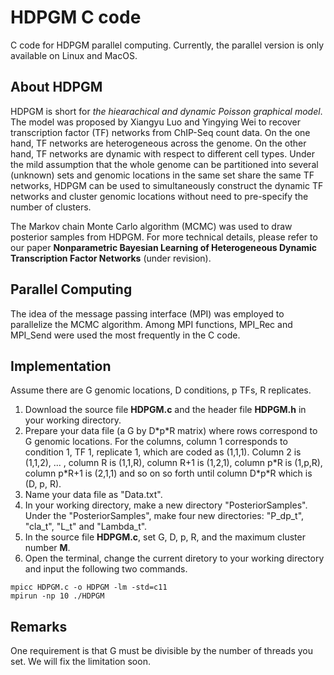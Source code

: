 # HDPGM C code

C code for HDPGM parallel computing. Currently, the parallel version is only available on Linux and MacOS.

## About HDPGM
HDPGM is short for *the hiearachical and dynamic Poisson graphical model*. The model was proposed by Xiangyu Luo and Yingying Wei to recover transcription factor (TF) networks from ChIP-Seq count data. On the one hand, TF networks are heterogeneous across the genome. On the other hand, TF networks are dynamic with respect to different cell types. Under the mild assumption that the whole genome can be partitioned into several (unknown) sets and genomic locations in the same set share the same TF networks, HDPGM can be used to simultaneously construct the dynamic TF networks and cluster genomic locations without need to pre-specify the number of  clusters.

The Markov chain Monte Carlo algorithm (MCMC) was used to draw posterior samples from HDPGM. For more technical details, please refer to our paper **Nonparametric Bayesian Learning of Heterogeneous Dynamic Transcription Factor Networks** (under revision).   

## Parallel Computing
The idea of the message passing interface (MPI) was employed to parallelize the MCMC algorithm. Among MPI functions, MPI\_Rec and MPI\_Send were used the most frequently in the C code. 

## Implementation
Assume there are G genomic locations, D conditions, p TFs, R replicates.
1. Download the source file **HDPGM.c** and the header file **HDPGM.h** in your working directory. 
2. Prepare your data file (a G by D\*p\*R matrix) where rows correspond to G genomic locations. For the columns, column 1 corresponds to condition 1, TF 1, replicate 1, which are coded as (1,1,1). Column 2 is (1,1,2), ... , column R is (1,1,R), column R+1 is (1,2,1), column p\*R is (1,p,R), column p\*R+1 is (2,1,1) and so on so forth until column D\*p\*R which is (D, p, R).
3. Name your data file as "Data.txt".
4. In your working directory, make a new directory "PosteriorSamples". Under the "PosteriorSamples", make four new directories: "P\_dp\_t", "cla\_t", "L\_t" and "Lambda\_t".
5. In the source file **HDPGM.c**, set G, D, p, R, and the maximum cluster number **M**.
4. Open the terminal, change the current diretory to your working directory and input the following two commands.
```
mpicc HDPGM.c -o HDPGM -lm -std=c11
mpirun -np 10 ./HDPGM
```

## Remarks
One requirement is that G must be divisible by the number of threads you set. We will fix the limitation soon.
